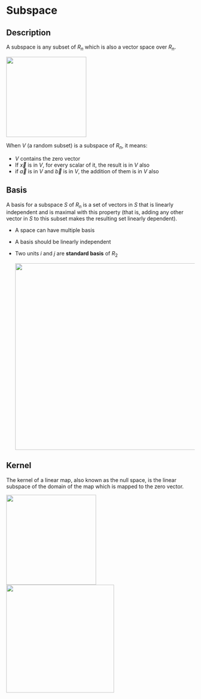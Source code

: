 # Subspace

## Description

A subspace is any subset of $R_n$ which is also a vector space over $R_n$.

<img src="image2.jpg" style="width:2.23057in" />

When $V$ (a random subset) is a subspace of $R_n$, it means:

- $V$ contains the zero vector
- If $\vec{x}$ is in $V$, for every scalar of it, the result is in $V$ also
- if $\vec{a}$ is in $V$ and $\vec{b}$ is in $V$, the addition of them is in $V$ also

## Basis

A basis for a subspace $S$ of $R_n$ is a set of vectors in $S$ that is linearly independent and is maximal with this property (that is, adding any other vector in $S$ to this subset makes the resulting set linearly dependent).

- A space can have multiple basis
- A basis should be linearly independent
- Two units $i$ and $j$ are **standard basis** of $R_2$

  <img src="image4.jpg" style="width:5.18333in" />

## Kernel

The kernel of a linear map, also known as the null space, is the linear subspace of the domain of the map which is mapped to the zero vector.

<img src="image1.jpg" style="width:2.5in" />

<img src="image3.png" style="width:3in" />
